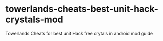 # towerlands-cheats-best-unit-hack-crystals-mod
Towerlands Cheats for best unit Hack free crytals in android mod guide
